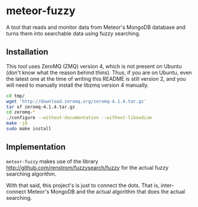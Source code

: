 # meteor-fuzzy
A tool that reads and monitor data from Meteor's MongoDB database and turns them into searchable data using fuzzy searching.

## Installation
This tool uses ZeroMQ (ZMQ) version 4, which is not present on Ubuntu (don't know
what the reason behind thins). Thus, if you are on Ubuntu, even the latest one at
the time of writing this README is still version 2, and you will need to manually
install the libzmq version 4 manually.

```sh
cd tmp/
wget 'http://download.zeromq.org/zeromq-4.1.4.tar.gz'
tar xf zeromq-4.1.4.tar.gz
cd zeromq-*
./configure --without-documentation --without-libsodium
make -j8
sudo make install
```

## Implementation
`meteor-fuzzy` makes use of the library http://github.com/renstrom/fuzzysearch/fuzzy
for the actual fuzzy searching algorithm.

With that said, this project's is just to connect the dots. That is, inter-connect
Meteor's MongoDB and the actual algorithm that does the actual searching.
